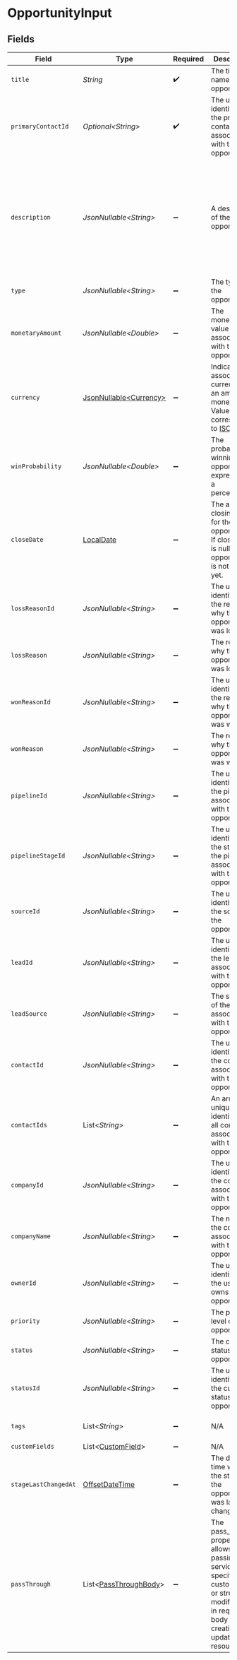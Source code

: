 # OpportunityInput


## Fields

| Field                                                                                                                                                                                                 | Type                                                                                                                                                                                                  | Required                                                                                                                                                                                              | Description                                                                                                                                                                                           | Example                                                                                                                                                                                               |
| ----------------------------------------------------------------------------------------------------------------------------------------------------------------------------------------------------- | ----------------------------------------------------------------------------------------------------------------------------------------------------------------------------------------------------- | ----------------------------------------------------------------------------------------------------------------------------------------------------------------------------------------------------- | ----------------------------------------------------------------------------------------------------------------------------------------------------------------------------------------------------- | ----------------------------------------------------------------------------------------------------------------------------------------------------------------------------------------------------- |
| `title`                                                                                                                                                                                               | *String*                                                                                                                                                                                              | :heavy_check_mark:                                                                                                                                                                                    | The title or name of the opportunity.                                                                                                                                                                 | New Rocket                                                                                                                                                                                            |
| `primaryContactId`                                                                                                                                                                                    | *Optional\<String>*                                                                                                                                                                                   | :heavy_check_mark:                                                                                                                                                                                    | The unique identifier of the primary contact associated with the opportunity.                                                                                                                         | 12345                                                                                                                                                                                                 |
| `description`                                                                                                                                                                                         | *JsonNullable\<String>*                                                                                                                                                                               | :heavy_minus_sign:                                                                                                                                                                                    | A description of the opportunity.                                                                                                                                                                     | Opportunities are created for People and Companies that are interested in buying your products or services. Create Opportunities for People and Companies to move them through one of your Pipelines. |
| `type`                                                                                                                                                                                                | *JsonNullable\<String>*                                                                                                                                                                               | :heavy_minus_sign:                                                                                                                                                                                    | The type of the opportunity                                                                                                                                                                           | Existing Customer - Upgrade                                                                                                                                                                           |
| `monetaryAmount`                                                                                                                                                                                      | *JsonNullable\<Double>*                                                                                                                                                                               | :heavy_minus_sign:                                                                                                                                                                                    | The monetary value associated with the opportunity                                                                                                                                                    | 75000                                                                                                                                                                                                 |
| `currency`                                                                                                                                                                                            | [JsonNullable\<Currency>](../../models/components/Currency.md)                                                                                                                                        | :heavy_minus_sign:                                                                                                                                                                                    | Indicates the associated currency for an amount of money. Values correspond to [ISO 4217](https://en.wikipedia.org/wiki/ISO_4217).                                                                    | USD                                                                                                                                                                                                   |
| `winProbability`                                                                                                                                                                                      | *JsonNullable\<Double>*                                                                                                                                                                               | :heavy_minus_sign:                                                                                                                                                                                    | The probability of winning the opportunity, expressed as a percentage.                                                                                                                                | 40                                                                                                                                                                                                    |
| `closeDate`                                                                                                                                                                                           | [LocalDate](https://docs.oracle.com/javase/8/docs/api/java/time/LocalDate.html)                                                                                                                       | :heavy_minus_sign:                                                                                                                                                                                    | The actual closing date for the opportunity. If close_date is null, the opportunity is not closed yet.                                                                                                | 2020-10-30                                                                                                                                                                                            |
| `lossReasonId`                                                                                                                                                                                        | *JsonNullable\<String>*                                                                                                                                                                               | :heavy_minus_sign:                                                                                                                                                                                    | The unique identifier of the reason why the opportunity was lost.                                                                                                                                     | 12345                                                                                                                                                                                                 |
| `lossReason`                                                                                                                                                                                          | *JsonNullable\<String>*                                                                                                                                                                               | :heavy_minus_sign:                                                                                                                                                                                    | The reason why the opportunity was lost.                                                                                                                                                              | No budget                                                                                                                                                                                             |
| `wonReasonId`                                                                                                                                                                                         | *JsonNullable\<String>*                                                                                                                                                                               | :heavy_minus_sign:                                                                                                                                                                                    | The unique identifier of the reason why the opportunity was won.                                                                                                                                      | 12345                                                                                                                                                                                                 |
| `wonReason`                                                                                                                                                                                           | *JsonNullable\<String>*                                                                                                                                                                               | :heavy_minus_sign:                                                                                                                                                                                    | The reason why the opportunity was won.                                                                                                                                                               | Best pitch                                                                                                                                                                                            |
| `pipelineId`                                                                                                                                                                                          | *JsonNullable\<String>*                                                                                                                                                                               | :heavy_minus_sign:                                                                                                                                                                                    | The unique identifier of the pipeline associated with the opportunity                                                                                                                                 | 12345                                                                                                                                                                                                 |
| `pipelineStageId`                                                                                                                                                                                     | *JsonNullable\<String>*                                                                                                                                                                               | :heavy_minus_sign:                                                                                                                                                                                    | The unique identifier of the stage in the pipeline associated with the opportunity.                                                                                                                   | 12345                                                                                                                                                                                                 |
| `sourceId`                                                                                                                                                                                            | *JsonNullable\<String>*                                                                                                                                                                               | :heavy_minus_sign:                                                                                                                                                                                    | The unique identifier of the source of the opportunity.                                                                                                                                               | 12345                                                                                                                                                                                                 |
| `leadId`                                                                                                                                                                                              | *JsonNullable\<String>*                                                                                                                                                                               | :heavy_minus_sign:                                                                                                                                                                                    | The unique identifier of the lead associated with the opportunity.                                                                                                                                    | 12345                                                                                                                                                                                                 |
| `leadSource`                                                                                                                                                                                          | *JsonNullable\<String>*                                                                                                                                                                               | :heavy_minus_sign:                                                                                                                                                                                    | The source of the lead associated with the opportunity.                                                                                                                                               | Website                                                                                                                                                                                               |
| `contactId`                                                                                                                                                                                           | *JsonNullable\<String>*                                                                                                                                                                               | :heavy_minus_sign:                                                                                                                                                                                    | The unique identifier of the contact associated with the opportunity.                                                                                                                                 | 12345                                                                                                                                                                                                 |
| `contactIds`                                                                                                                                                                                          | List\<*String*>                                                                                                                                                                                       | :heavy_minus_sign:                                                                                                                                                                                    | An array of unique identifiers of all contacts associated with the opportunity.                                                                                                                       |                                                                                                                                                                                                       |
| `companyId`                                                                                                                                                                                           | *JsonNullable\<String>*                                                                                                                                                                               | :heavy_minus_sign:                                                                                                                                                                                    | The unique identifier of the company associated with the opportunity.                                                                                                                                 | 12345                                                                                                                                                                                                 |
| `companyName`                                                                                                                                                                                         | *JsonNullable\<String>*                                                                                                                                                                               | :heavy_minus_sign:                                                                                                                                                                                    | The name of the company associated with the opportunity.                                                                                                                                              | Copper                                                                                                                                                                                                |
| `ownerId`                                                                                                                                                                                             | *JsonNullable\<String>*                                                                                                                                                                               | :heavy_minus_sign:                                                                                                                                                                                    | The unique identifier of the user who owns the opportunity.                                                                                                                                           | 12345                                                                                                                                                                                                 |
| `priority`                                                                                                                                                                                            | *JsonNullable\<String>*                                                                                                                                                                               | :heavy_minus_sign:                                                                                                                                                                                    | The priority level of the opportunity.                                                                                                                                                                | None                                                                                                                                                                                                  |
| `status`                                                                                                                                                                                              | *JsonNullable\<String>*                                                                                                                                                                               | :heavy_minus_sign:                                                                                                                                                                                    | The current status of the opportunity.                                                                                                                                                                | Open                                                                                                                                                                                                  |
| `statusId`                                                                                                                                                                                            | *JsonNullable\<String>*                                                                                                                                                                               | :heavy_minus_sign:                                                                                                                                                                                    | The unique identifier of the current status of the opportunity.                                                                                                                                       | 12345                                                                                                                                                                                                 |
| `tags`                                                                                                                                                                                                | List\<*String*>                                                                                                                                                                                       | :heavy_minus_sign:                                                                                                                                                                                    | N/A                                                                                                                                                                                                   | [<br/>"New"<br/>]                                                                                                                                                                                     |
| `customFields`                                                                                                                                                                                        | List\<[CustomField](../../models/components/CustomField.md)>                                                                                                                                          | :heavy_minus_sign:                                                                                                                                                                                    | N/A                                                                                                                                                                                                   |                                                                                                                                                                                                       |
| `stageLastChangedAt`                                                                                                                                                                                  | [OffsetDateTime](https://docs.oracle.com/javase/8/docs/api/java/time/OffsetDateTime.html)                                                                                                             | :heavy_minus_sign:                                                                                                                                                                                    | The date and time when the stage of the opportunity was last changed.                                                                                                                                 | 2020-09-30T07:43:32.000Z                                                                                                                                                                              |
| `passThrough`                                                                                                                                                                                         | List\<[PassThroughBody](../../models/components/PassThroughBody.md)>                                                                                                                                  | :heavy_minus_sign:                                                                                                                                                                                    | The pass_through property allows passing service-specific, custom data or structured modifications in request body when creating or updating resources.                                               |                                                                                                                                                                                                       |